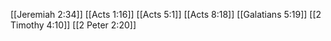 [[Jeremiah 2:34]]
[[Acts 1:16]]
[[Acts 5:1]]
[[Acts 8:18]]
[[Galatians 5:19]]
[[2 Timothy 4:10]]
[[2 Peter 2:20]]
